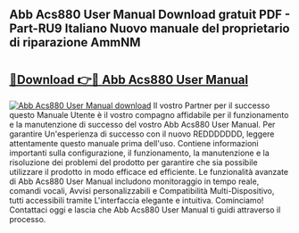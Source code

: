## Abb Acs880 User Manual Download gratuit PDF - Part-RU9 Italiano Nuovo manuale del proprietario di riparazione AmmNM

# <h2><a href="http://dfevqhj.blite.top/?on=Abb+Acs880+User+Manual">🔗Download 👉🔴 Abb Acs880 User Manual</a></h2>

[![Abb Acs880 User Manual download](https://i.imgur.com/lujVjoI.png)](http://dfevqhj.blite.top/?on=Abb+Acs880+User+Manual)
Il vostro Partner per il successo questo Manuale Utente è il vostro compagno affidabile per il funzionamento e la manutenzione di successo del vostro Abb Acs880 User Manual. Per garantire Un'esperienza di successo con il nuovo REDDDDDDD, leggere attentamente questo manuale prima dell'uso. Contiene informazioni importanti sulla configurazione, il funzionamento, la manutenzione e la risoluzione dei problemi del prodotto per garantire che sia possibile utilizzare il prodotto in modo efficace ed efficiente. Le funzionalità avanzate di Abb Acs880 User Manual includono monitoraggio in tempo reale, comandi vocali, Avvisi personalizzabili e Compatibilità Multi-Dispositivo, tutti accessibili tramite L'interfaccia elegante e intuitiva. Cominciamo! Contattaci oggi e lascia che Abb Acs880 User Manual ti guidi attraverso il processo.
